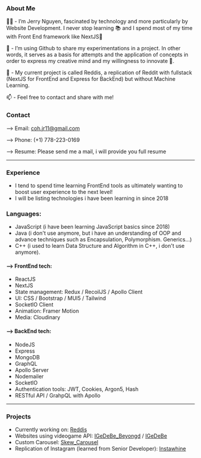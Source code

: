 ### About Me
👨‍💻 - I’m Jerry Nguyen, fascinated by technology and more particularly by Website Development. I never stop learning 📚 and I spend most of my time with Front End framework like NextJS🤝 

📂 - I’m using Github to share my experimentations in a project. In other words, it serves as a basis for attempts and the application of concepts in order to express my creative mind and my willingness to innovate 🎯.

📆 - My current project is called Reddis, a replication of Reddit with fullstack (NextJS for FrontEnd and Express for BackEnd) but without Machine Learning.

📫 - Feel free to contact and share with me!

### Contact
--> Email: coh.jr11@gmail.com

--> Phone: (+1) 778-223-0169

--> Resume: Please send me a mail, i will provide you full resume
<hr>

### Experience

- I tend to spend time learning FrontEnd tools as ultimately wanting to boost user experience to the next level!
- I will be listing technologies i have been learning in since 2018

### Languages:
* JavaScript (i have been learning JavaScript basics since 2018)
* Java (i don't use anymore, but i have an understanding of OOP and advance techniques such as Encapsulation, Polymorphism. Generics...)
* C++ (i used to learn Data Structure and Algorithm in C++, i don't use anymore).


#### --> FrontEnd tech:
* ReactJS
* NextJS
* State management: Redux / RecoilJS / Apollo Client
* UI: CSS / Bootstrap / MUI5 / Tailwind
* SocketIO Client
* Animation: Framer Motion
* Media: Cloudinary

#### --> BackEnd tech:
* NodeJS
* Express
* MongoDB
* GraphQL
* Apollo Server
* Nodemailer
* SocketIO
* Authentication tools: JWT, Cookies, Argon5, Hash
* RESTful API / GrahpQL with Apollo

<hr>

### Projects

* Currently working on: [Reddis](https://github.com/nnguyen52/graqphql_appollo)
* Websites using videogame API: [IGeDeBe_Beyongd](https://github.com/nnguyen52/IGeDeBe_Beyond) / [IGeDeBe](https://github.com/nnguyen52/igedebe-2)
* Custom Carousel: [Skew_Carousel](https://github.com/nnguyen52/testing_skewed_carousel)
* Replication of Instagram (learned from Senior Developer): [Instawhine](https://github.com/nnguyen52/instawhine)
